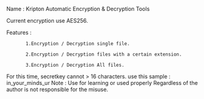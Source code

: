 Name : Kripton Automatic Encryption & Decryption Tools

Current encryption use AES256.

Features : 

           1.Encryption / Decryption single file.

           2.Encryption / Decryption files with a certain extension.
           
           3.Encryption / Decryption All files.
           
For this time, secretkey cannot > 16 characters.
use this sample : in_your_minds_ur
Note : Use for learning or used properly Regardless of the author is not responsible for the misuse.
